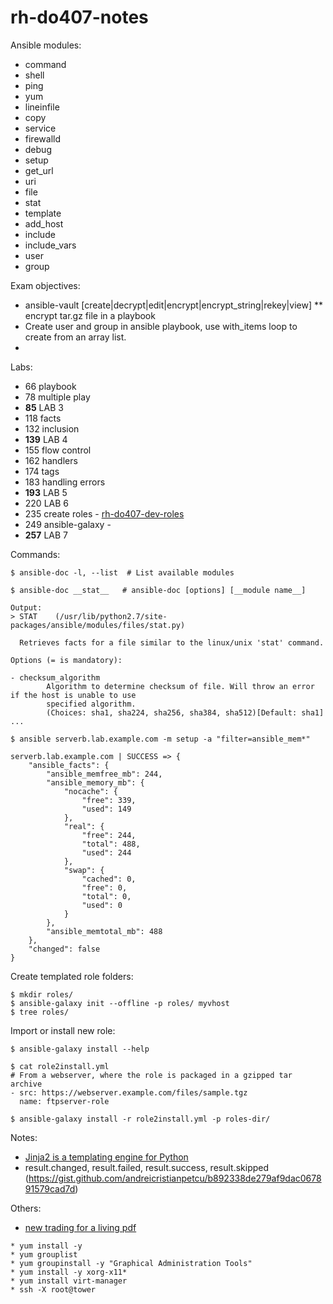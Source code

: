 # rh-do407-notes

Ansible modules:
* command
* shell
* ping
* yum
* lineinfile
* copy
* service
* firewalld
* debug
* setup
* get_url
* uri
* file
* stat
* template
* add_host
* include
* include_vars
* user
* group

Exam objectives:
* ansible-vault [create|decrypt|edit|encrypt|encrypt_string|rekey|view]
** encrypt tar.gz file in a playbook
* Create user and group in ansible playbook, use with_items loop to create from an array list.
* 

Labs:
* 66 playbook
* 78 multiple play
* __85__ LAB 3
* 118 facts
* 132 inclusion
* __139__ LAB 4
* 155 flow control
* 162 handlers
* 174 tags
* 183 handling errors
* __193__ LAB 5
* 220 LAB 6
* 235 create roles - [rh-do407-dev-roles](https://github.com/WallaceTan/rh-do407-dev-roles)
* 249 ansible-galaxy - []()
* __257__ LAB 7

Commands:
```
$ ansible-doc -l, --list  # List available modules
```

```
$ ansible-doc __stat__   # ansible-doc [options] [__module name__]

Output:
> STAT    (/usr/lib/python2.7/site-packages/ansible/modules/files/stat.py)

  Retrieves facts for a file similar to the linux/unix 'stat' command.

Options (= is mandatory):

- checksum_algorithm
        Algorithm to determine checksum of file. Will throw an error if the host is unable to use
        specified algorithm.
        (Choices: sha1, sha224, sha256, sha384, sha512)[Default: sha1]
...
```

```
$ ansible serverb.lab.example.com -m setup -a "filter=ansible_mem*"

serverb.lab.example.com | SUCCESS => {
    "ansible_facts": {
        "ansible_memfree_mb": 244, 
        "ansible_memory_mb": {
            "nocache": {
                "free": 339, 
                "used": 149
            }, 
            "real": {
                "free": 244, 
                "total": 488, 
                "used": 244
            }, 
            "swap": {
                "cached": 0, 
                "free": 0, 
                "total": 0, 
                "used": 0
            }
        }, 
        "ansible_memtotal_mb": 488
    }, 
    "changed": false
}
```

Create templated role folders:
```
$ mkdir roles/
$ ansible-galaxy init --offline -p roles/ myvhost
$ tree roles/
```

Import or install new role:
```
$ ansible-galaxy install --help

$ cat role2install.yml
# From a webserver, where the role is packaged in a gzipped tar archive
- src: https://webserver.example.com/files/sample.tgz
  name: ftpserver-role

$ ansible-galaxy install -r role2install.yml -p roles-dir/
```

Notes:
* [Jinja2 is a templating engine for Python](http://jinja.pocoo.org/docs/2.10/)
* result.changed, result.failed, result.success, result.skipped (https://gist.github.com/andreicristianpetcu/b892338de279af9dac067891579cad7d)

Others:
* [new trading for a living pdf](https://drive.google.com/open?id=1mSqBpsROfCTxnJIa_5K8KnDMkYICnac9)
```
* yum install -y 
* yum grouplist
* yum groupinstall -y "Graphical Administration Tools"
* yum install -y xorg-x11*
* yum install virt-manager
* ssh -X root@tower
```
